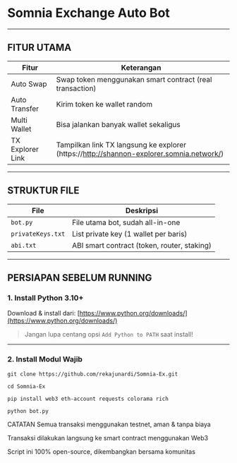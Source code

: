 # Somnia Exchange Auto Bot
---

## FITUR UTAMA

| Fitur              | Keterangan                                                             |
|--------------------|------------------------------------------------------------------------|
| Auto Swap        | Swap token menggunakan smart contract (real transaction)              |
| Auto Transfer    | Kirim token ke wallet random                                           |
| Multi Wallet     | Bisa jalankan banyak wallet sekaligus                                  |
| TX Explorer Link | Tampilkan link TX langsung ke explorer (https://http://shannon-explorer.somnia.network/) |

---

## STRUKTUR FILE

| File              | Deskripsi                                                               |
|-------------------|-------------------------------------------------------------------------|
| `bot.py`          | File utama bot, sudah all-in-one                                        |
| `privateKeys.txt` | List private key (1 wallet per baris)                                   |
| `abi.txt`         | ABI smart contract (token, router, staking)                             |

---

## PERSIAPAN SEBELUM RUNNING

### 1. Install Python 3.10+
Download & install dari: [https://www.python.org/downloads/](https://www.python.org/downloads/)

> Jangan lupa centang opsi `Add Python to PATH` saat install!

---

### 2. Install Modul Wajib

```
git clone https://github.com/rekajunardi/Somnia-Ex.git
```
```
cd Somnia-Ex
```
```
pip install web3 eth-account requests colorama rich
```
```
python bot.py
```

CATATAN
Semua transaksi menggunakan testnet, aman & tanpa biaya

Transaksi dilakukan langsung ke smart contract menggunakan Web3 

Script ini 100% open-source, dikembangkan bersama komunitas

